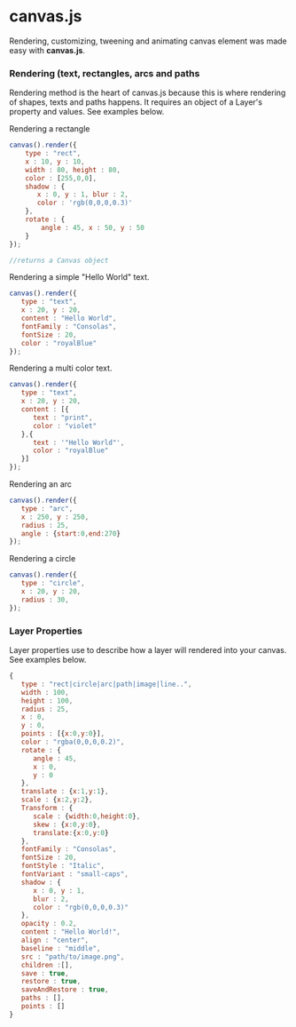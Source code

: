 # canvas.js
Rendering, customizing, tweening and animating canvas element was made easy with **canvas.js**. 

### Rendering (text, rectangles, arcs and paths
Rendering method is the heart of canvas.js because this is where rendering of shapes, texts and paths happens. It requires an object of a Layer's property and values. See examples below. 
 
Rendering a rectangle

```javascript
canvas().render({
    type : "rect", 
    x : 10, y : 10,
    width : 80, height : 80,
    color : [255,0,0],
    shadow : {
       x : 0, y : 1, blur : 2,
       color : 'rgb(0,0,0,0.3)' 
    }, 
    rotate : {
        angle : 45, x : 50, y : 50
    } 
});

//returns a Canvas object
```

Rendering a simple "Hello World" text.

```javascript
canvas().render({
   type : "text", 
   x : 20, y : 20,
   content : "Hello World", 
   fontFamily : "Consolas", 
   fontSize : 20,
   color : "royalBlue"
});

```

Rendering a multi color text. 

```javascript
canvas().render({
   type : "text", 
   x : 20, y : 20,
   content : [{
      text : "print", 
      color : "violet"
   },{
      text : '"Hello World"', 
      color : "royalBlue" 
   }] 
});

```

Rendering an arc 

```javascript
canvas().render({
   type : "arc",
   x : 250, y : 250, 
   radius : 25, 
   angle : {start:0,end:270}
});


```

Rendering a circle

```javascript
canvas().render({
   type : "circle", 
   x : 20, y : 20,
   radius : 30,
});
```

### Layer Properties

Layer properties use to describe how a layer will rendered into your canvas. See examples below. 

```javascript
{
   type : "rect|circle|arc|path|image|line..",
   width : 100,
   height : 100,
   radius : 25, 
   x : 0,
   y : 0,
   points : [{x:0,y:0}],
   color : "rgba(0,0,0,0.2)",
   rotate : {
      angle : 45, 
      x : 0, 
      y : 0
   },
   translate : {x:1,y:1},
   scale : {x:2,y:2},
   Transform : {
      scale : {width:0,height:0},
      skew : {x:0,y:0},
      translate:{x:0,y:0}
   }, 
   fontFamily : "Consolas", 
   fontSize : 20,
   fontStyle : "Italic", 
   fontVariant : "small-caps", 
   shadow : {
      x : 0, y : 1,
      blur : 2,
      color : "rgb(0,0,0,0.3)"
   }, 
   opacity : 0.2,
   content : "Hello World!", 
   align : "center", 
   baseline : "middle", 
   src : "path/to/image.png",
   children :[], 
   save : true, 
   restore : true, 
   saveAndRestore : true, 
   paths : [], 
   points : []
} 

```
